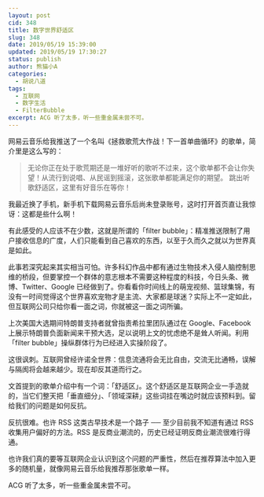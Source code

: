 ```yaml
---
layout: post
cid: 348
title: 数字世界舒适区
slug: 348
date: 2019/05/19 15:39:00
updated: 2019/05/19 17:30:27
status: publish
author: 熊猫小A
categories: 
  - 胡说八道
tags: 
  - 互联网
  - 数字生活
  - FilterBubble
excerpt: ACG 听了太多，听一些重金属未尝不可。
---
```



网易云音乐给我推送了一个名叫《拯救歌荒大作战！下一首单曲循环》的歌单，简介里是这么写的：

> 无论你正在处于歌荒期还是一堆好听的歌听不过来，这个歌单都不会让你失望！从流行到说唱、从民谣到摇滚，这张歌单都能满足你的期望。
> 跳出听歌舒适区，这里有好音乐在等你！

我最近换了手机，新手机下载网易云音乐后尚未登录账号，这时打开首页直让我惊讶：这都是些什么啊！

有此感受的人应该不在少数，这就是所谓的「filter bubble」：精准推送限制了用户接收信息的广度，人们只能看到自己喜欢的东西，以至于久而久之就以为世界真是如此。

此事若深究起来其实相当可怕。许多科幻作品中都有通过生物技术入侵人脑控制思维的桥段，但要掌控一个群体的意志根本不需要这种程度的科技，今日头条、微博、Twitter、Google 已经做到了。你看看你时间线上的萌宠视频、篮球集锦，有没有一时间觉得这个世界喜欢宠物才是主流、大家都是球迷？实际上不一定如此，但互联网公司只给你看一面之词，你就被这一面之词所骗。

上次美国大选期间特朗普支持者就曾指责希拉里团队通过在 Google、Facebook 上展示特朗普负面新闻来干预大选，足以说明上文的忧虑绝不是耸人听闻。利用「filter bubble」操纵群体行为已经进入实操阶段了。

这很讽刺。互联网曾经许诺全世界：信息流通将会无比自由，交流无比通畅，误解与隔阂将会越来越少。现在却反其道而行之。

文首提到的歌单介绍中有一个词：「舒适区」。这个舒适区是互联网企业一手造就的，当它们整天把「垂直细分」、「领域深耕」这些词挂在嘴边时就应该预料到。留给我们的问题是如何反抗。

反抗很难。也许 RSS 这类古早技术是一个路子 ── 至少目前我不知道有通过 RSS 收集用户偏好的方法。RSS 是反商业潮流的，历史已经证明反商业潮流很难行得通。

也许我们真的要等互联网企业认识到这个问题的严重性，然后在推荐算法中加入更多的随机量，就像网易云音乐给我推荐那张歌单一样。

ACG 听了太多，听一些重金属未尝不可。